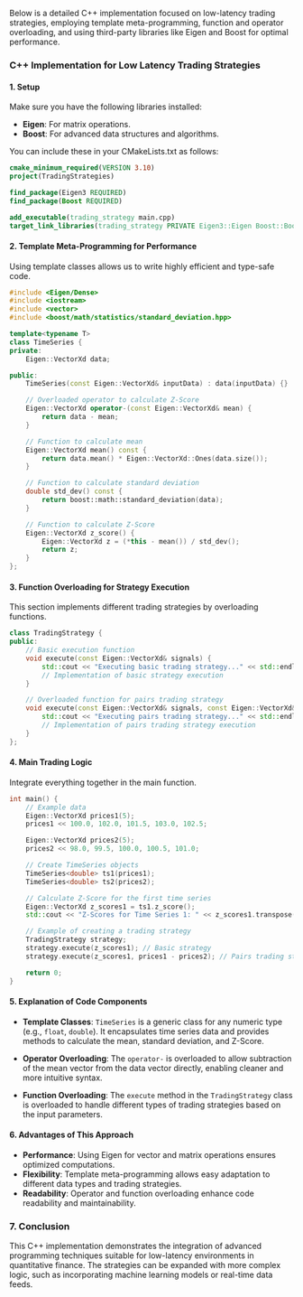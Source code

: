 Below is a detailed C++ implementation focused on low-latency trading strategies, employing template meta-programming, function and operator overloading, and using third-party libraries like Eigen and Boost for optimal performance.

### C++ Implementation for Low Latency Trading Strategies

#### **1. Setup**

Make sure you have the following libraries installed:
- **Eigen**: For matrix operations.
- **Boost**: For advanced data structures and algorithms.

You can include these in your CMakeLists.txt as follows:

```cmake
cmake_minimum_required(VERSION 3.10)
project(TradingStrategies)

find_package(Eigen3 REQUIRED)
find_package(Boost REQUIRED)

add_executable(trading_strategy main.cpp)
target_link_libraries(trading_strategy PRIVATE Eigen3::Eigen Boost::Boost)
```

#### **2. Template Meta-Programming for Performance**

Using template classes allows us to write highly efficient and type-safe code.

```cpp
#include <Eigen/Dense>
#include <iostream>
#include <vector>
#include <boost/math/statistics/standard_deviation.hpp>

template<typename T>
class TimeSeries {
private:
    Eigen::VectorXd data;

public:
    TimeSeries(const Eigen::VectorXd& inputData) : data(inputData) {}

    // Overloaded operator to calculate Z-Score
    Eigen::VectorXd operator-(const Eigen::VectorXd& mean) {
        return data - mean;
    }

    // Function to calculate mean
    Eigen::VectorXd mean() const {
        return data.mean() * Eigen::VectorXd::Ones(data.size());
    }

    // Function to calculate standard deviation
    double std_dev() const {
        return boost::math::standard_deviation(data);
    }

    // Function to calculate Z-Score
    Eigen::VectorXd z_score() {
        Eigen::VectorXd z = (*this - mean()) / std_dev();
        return z;
    }
};
```

#### **3. Function Overloading for Strategy Execution**

This section implements different trading strategies by overloading functions.

```cpp
class TradingStrategy {
public:
    // Basic execution function
    void execute(const Eigen::VectorXd& signals) {
        std::cout << "Executing basic trading strategy..." << std::endl;
        // Implementation of basic strategy execution
    }

    // Overloaded function for pairs trading strategy
    void execute(const Eigen::VectorXd& signals, const Eigen::VectorXd& spread) {
        std::cout << "Executing pairs trading strategy..." << std::endl;
        // Implementation of pairs trading strategy execution
    }
};
```

#### **4. Main Trading Logic**

Integrate everything together in the main function.

```cpp
int main() {
    // Example data
    Eigen::VectorXd prices1(5);
    prices1 << 100.0, 102.0, 101.5, 103.0, 102.5;

    Eigen::VectorXd prices2(5);
    prices2 << 98.0, 99.5, 100.0, 100.5, 101.0;

    // Create TimeSeries objects
    TimeSeries<double> ts1(prices1);
    TimeSeries<double> ts2(prices2);

    // Calculate Z-Score for the first time series
    Eigen::VectorXd z_scores1 = ts1.z_score();
    std::cout << "Z-Scores for Time Series 1: " << z_scores1.transpose() << std::endl;

    // Example of creating a trading strategy
    TradingStrategy strategy;
    strategy.execute(z_scores1); // Basic strategy
    strategy.execute(z_scores1, prices1 - prices2); // Pairs trading strategy

    return 0;
}
```

#### **5. Explanation of Code Components**

- **Template Classes**: `TimeSeries` is a generic class for any numeric type (e.g., `float`, `double`). It encapsulates time series data and provides methods to calculate the mean, standard deviation, and Z-Score.
  
- **Operator Overloading**: The `operator-` is overloaded to allow subtraction of the mean vector from the data vector directly, enabling cleaner and more intuitive syntax.

- **Function Overloading**: The `execute` method in the `TradingStrategy` class is overloaded to handle different types of trading strategies based on the input parameters.

#### **6. Advantages of This Approach**
- **Performance**: Using Eigen for vector and matrix operations ensures optimized computations.
- **Flexibility**: Template meta-programming allows easy adaptation to different data types and trading strategies.
- **Readability**: Operator and function overloading enhance code readability and maintainability.

### **7. Conclusion**
This C++ implementation demonstrates the integration of advanced programming techniques suitable for low-latency environments in quantitative finance. The strategies can be expanded with more complex logic, such as incorporating machine learning models or real-time data feeds.
